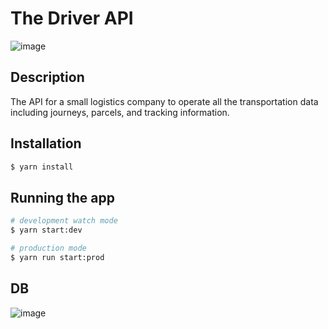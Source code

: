 # The Driver API

![image](https://github.com/nazzarkevich/driver-app-api/assets/110843343/80003ad7-a394-4cc6-be54-072fcdb68e69)


## Description

The API for a small logistics company to operate all the transportation data including journeys, parcels, and tracking information.

## Installation

```bash
$ yarn install
```

## Running the app

```bash
# development watch mode 
$ yarn start:dev

# production mode
$ yarn run start:prod
```

## DB

![image](https://github.com/nazzarkevich/driver-app-api/assets/110843343/9e8cc89a-3dff-4a04-bb8d-74954144f096)

